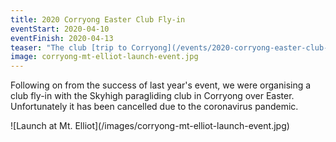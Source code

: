 ```yaml
---
title: 2020 Corryong Easter Club Fly-in
eventStart: 2020-04-10
eventFinish: 2020-04-13
teaser: "The club [trip to Corryong](/events/2020-corryong-easter-club-fly-in) over the Easter long weekend has been cancelled."
image: corryong-mt-elliot-launch-event.jpg
---
```

Following on from the success of last year's event, we were organising a club fly-in with the Skyhigh paragliding club in Corryong over Easter.
Unfortunately it has been cancelled due to the coronavirus pandemic.

<div data-fancybox="gallery" href="/images/corryong-mt-elliot-launch-event.jpg" class="inline-img" style="max-width: 100%">
![Launch at Mt. Elliot](/images/corryong-mt-elliot-launch-event.jpg)
</div>
